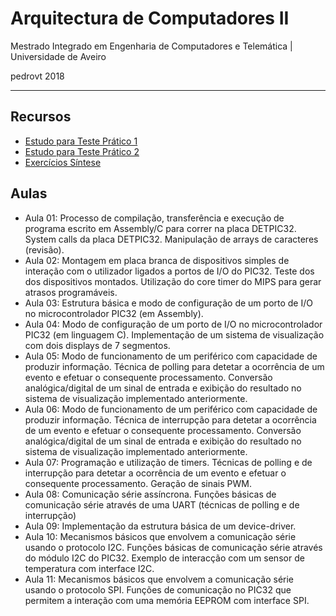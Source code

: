 # Arquitectura de Computadores II
Mestrado Integrado em Engenharia de Computadores e Telemática | Universidade de Aveiro

pedrovt 2018

----------------
## Recursos
  - [Estudo para Teste Prático 1](https://github.com/pedrovt/ac2/tree/master/StudyP1)
  - [Estudo para Teste Prático 2](https://github.com/pedrovt/ac2/tree/master/StudyP2)  
  - [Exercícios Síntese](https://github.com/pedrovt/ac2/tree/master/SummaryExercises)  
## Aulas
  - Aula 01: Processo de compilação, transferência e execução de programa escrito em Assembly/C para correr na placa DETPIC32. System calls da placa DETPIC32. Manipulação de arrays de caracteres (revisão).
  - Aula 02: Montagem em placa branca de dispositivos simples de interação com o utilizador ligados a portos
de I/O do PIC32. Teste dos dos dispositivos montados. Utilização do core timer do MIPS para gerar atrasos programáveis.
  - Aula 03: Estrutura básica e modo de configuração de um porto de I/O no microcontrolador PIC32 (em Assembly).
  - Aula 04: Modo de configuração de um porto de I/O no microcontrolador PIC32 (em linguagem C). Implementação de um sistema de visualização com dois displays de 7 segmentos.
  - Aula 05: Modo de funcionamento de um periférico com capacidade de produzir informação. Técnica de polling para detetar a ocorrência de um evento e efetuar o consequente processamento. Conversão analógica/digital de um sinal de entrada e exibição do resultado no sistema de visualização implementado anteriormente.
  - Aula 06: Modo de funcionamento de um periférico com capacidade de produzir informação. Técnica de interrupção para detetar a ocorrência de um evento e efetuar o consequente processamento. Conversão analógica/digital de um sinal de entrada e exibição do resultado no sistema de visualização implementado anteriormente.
  - Aula 07: Programação e utilização de timers. Técnicas de polling e de interrupção para detetar a ocorrência de um evento e efetuar o consequente processamento. Geração de sinais PWM.
  - Aula 08: Comunicação série assíncrona. Funções básicas de comunicação série através de uma UART (técnicas de polling e de interrupção)
  - Aula 09: Implementação da estrutura básica de um device-driver.
  - Aula 10: Mecanismos básicos que envolvem a comunicação série usando o
protocolo I2C. Funções básicas de comunicação série através do módulo I2C do PIC32. Exemplo de interacção com um sensor de temperatura com interface I2C.
  - Aula 11: Mecanismos básicos que envolvem a comunicação série usando o
protocolo SPI. Funções de comunicação no PIC32 que permitem a interação com uma
memória EEPROM com interface SPI.
